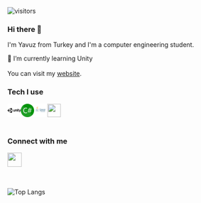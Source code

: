 ![visitors](https://img.shields.io/badge/dynamic/json?color=informational&label=visitor%20count&query=value&url=https%3A%2F%2Fapi.countapi.xyz%2Fhit%2Fyavuzozay.yavuzozay%2Freadme)
### Hi there 👋 
 I'm Yavuz from Turkey and I'm a computer engineering student.  
 
 🌱 I’m currently learning Unity  
 <br>You can visit my [website](https://yavuzozay.itch.io/).


### Tech I use
<img src="https://raw.githubusercontent.com/github/explore/80688e429a7d4ef2fca1e82350fe8e3517d3494d/topics/unity/unity.png" width="30" height="30"  align="left"/> 
<img src="https://raw.githubusercontent.com/github/explore/80688e429a7d4ef2fca1e82350fe8e3517d3494d/topics/csharp/csharp.png" width="30" height="30"  align="left"/>
<img src="https://raw.githubusercontent.com/github/explore/80688e429a7d4ef2fca1e82350fe8e3517d3494d/topics/java/java.png" width="30" height="30" align="left"/>
<img src="https://icon-library.com/images/blender-3d-icon/blender-3d-icon-9.jpg" width="30" height="30" align="left"/> <br> <br> <br>

### Connect with me
[<img height="32" width="32" src="https://unpkg.com/simple-icons@v5/icons/linkedin.svg" />][linkedin]

<br>

![Top Langs](https://github-readme-stats.vercel.app/api/top-langs/?username=yavuzozay&hide=ShaderLab,HLSL&theme=blueberry  )

 <br>




[linkedin]: https://linkedin.com/in/yavuz-selim-özay-38b796193

 


 

<!--
**yavuzozay/yavuzozay** is a ✨ _special_ ✨ repository because its `README.md` (this file) appears on your GitHub profile.

Here are some ideas to get you started:

- 🔭 I’m currently working on ...
- 🌱 I’m currently learning ...
- 👯 I’m looking to collaborate on ...
- 🤔 I’m looking for help with ...
- 💬 Ask me about ...
- 📫 How to reach me: ...
- 😄 Pronouns: ...
- ⚡ Fun fact: ...
-->
